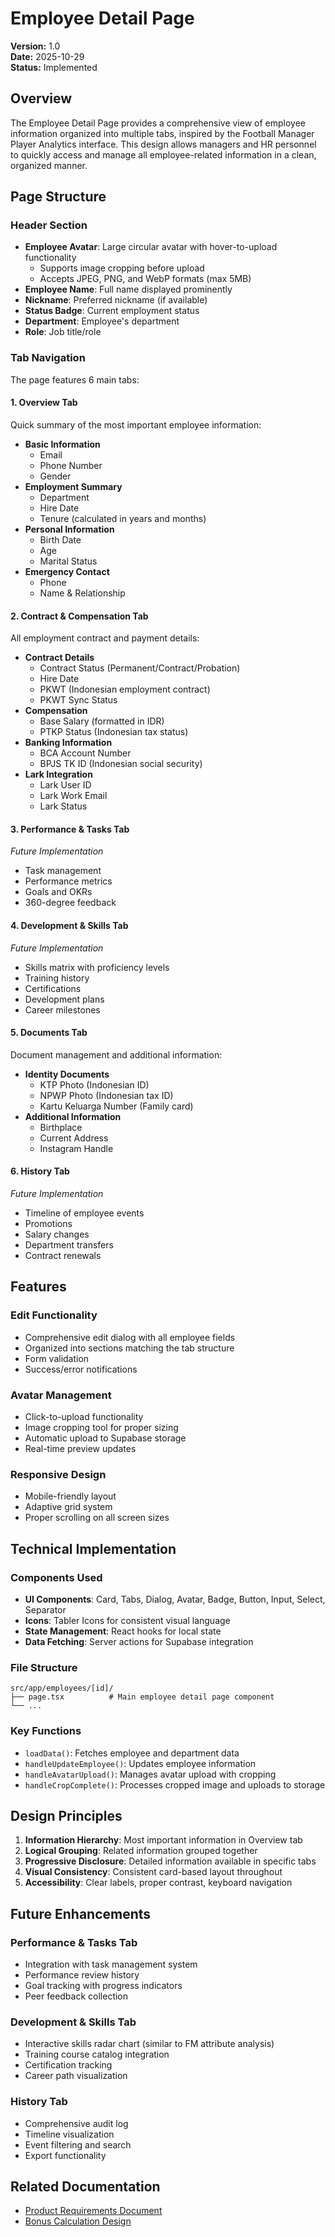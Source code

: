 # Employee Detail Page

**Version:** 1.0  
**Date:** 2025-10-29  
**Status:** Implemented

## Overview

The Employee Detail Page provides a comprehensive view of employee information organized into multiple tabs, inspired by the Football Manager Player Analytics interface. This design allows managers and HR personnel to quickly access and manage all employee-related information in a clean, organized manner.

## Page Structure

### Header Section
- **Employee Avatar**: Large circular avatar with hover-to-upload functionality
  - Supports image cropping before upload
  - Accepts JPEG, PNG, and WebP formats (max 5MB)
- **Employee Name**: Full name displayed prominently
- **Nickname**: Preferred nickname (if available)
- **Status Badge**: Current employment status
- **Department**: Employee's department
- **Role**: Job title/role

### Tab Navigation

The page features 6 main tabs:

#### 1. Overview Tab
Quick summary of the most important employee information:
- **Basic Information**
  - Email
  - Phone Number
  - Gender
- **Employment Summary**
  - Department
  - Hire Date
  - Tenure (calculated in years and months)
- **Personal Information**
  - Birth Date
  - Age
  - Marital Status
- **Emergency Contact**
  - Phone
  - Name & Relationship

#### 2. Contract & Compensation Tab
All employment contract and payment details:
- **Contract Details**
  - Contract Status (Permanent/Contract/Probation)
  - Hire Date
  - PKWT (Indonesian employment contract)
  - PKWT Sync Status
- **Compensation**
  - Base Salary (formatted in IDR)
  - PTKP Status (Indonesian tax status)
- **Banking Information**
  - BCA Account Number
  - BPJS TK ID (Indonesian social security)
- **Lark Integration**
  - Lark User ID
  - Lark Work Email
  - Lark Status

#### 3. Performance & Tasks Tab
*Future Implementation*
- Task management
- Performance metrics
- Goals and OKRs
- 360-degree feedback

#### 4. Development & Skills Tab
*Future Implementation*
- Skills matrix with proficiency levels
- Training history
- Certifications
- Development plans
- Career milestones

#### 5. Documents Tab
Document management and additional information:
- **Identity Documents**
  - KTP Photo (Indonesian ID)
  - NPWP Photo (Indonesian tax ID)
  - Kartu Keluarga Number (Family card)
- **Additional Information**
  - Birthplace
  - Current Address
  - Instagram Handle

#### 6. History Tab
*Future Implementation*
- Timeline of employee events
- Promotions
- Salary changes
- Department transfers
- Contract renewals

## Features

### Edit Functionality
- Comprehensive edit dialog with all employee fields
- Organized into sections matching the tab structure
- Form validation
- Success/error notifications

### Avatar Management
- Click-to-upload functionality
- Image cropping tool for proper sizing
- Automatic upload to Supabase storage
- Real-time preview updates

### Responsive Design
- Mobile-friendly layout
- Adaptive grid system
- Proper scrolling on all screen sizes

## Technical Implementation

### Components Used
- **UI Components**: Card, Tabs, Dialog, Avatar, Badge, Button, Input, Select, Separator
- **Icons**: Tabler Icons for consistent visual language
- **State Management**: React hooks for local state
- **Data Fetching**: Server actions for Supabase integration

### File Structure
```
src/app/employees/[id]/
├── page.tsx          # Main employee detail page component
└── ...
```

### Key Functions
- `loadData()`: Fetches employee and department data
- `handleUpdateEmployee()`: Updates employee information
- `handleAvatarUpload()`: Manages avatar upload with cropping
- `handleCropComplete()`: Processes cropped image and uploads to storage

## Design Principles

1. **Information Hierarchy**: Most important information in Overview tab
2. **Logical Grouping**: Related information grouped together
3. **Progressive Disclosure**: Detailed information available in specific tabs
4. **Visual Consistency**: Consistent card-based layout throughout
5. **Accessibility**: Clear labels, proper contrast, keyboard navigation

## Future Enhancements

### Performance & Tasks Tab
- Integration with task management system
- Performance review history
- Goal tracking with progress indicators
- Peer feedback collection

### Development & Skills Tab
- Interactive skills radar chart (similar to FM attribute analysis)
- Training course catalog integration
- Certification tracking
- Career path visualization

### History Tab
- Comprehensive audit log
- Timeline visualization
- Event filtering and search
- Export functionality

## Related Documentation
- [Product Requirements Document](../PRODUCT_REQUIREMENTS.md)
- [Bonus Calculation Design](../bonus-calculation-design.md)